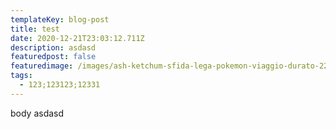 ```yaml
---
templateKey: blog-post
title: test
date: 2020-12-21T23:03:12.711Z
description: asdasd
featuredpost: false
featuredimage: /images/ash-ketchum-sfida-lega-pokemon-viaggio-durato-22-anni-v3-46493.png
tags:
  - 123;123123;12331
---
```

body asdasd